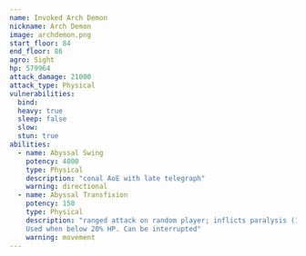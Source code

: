 ```yaml
---
name: Invoked Arch Demon
nickname: Arch Demon
image: archdemon.png
start_floor: 84
end_floor: 86
agro: Sight
hp: 579964
attack_damage: 21000
attack_type: Physical
vulnerabilities:
  bind: 
  heavy: true
  sleep: false
  slow: 
  stun: true
abilities:
  - name: Abyssal Swing
    potency: 4000
    type: Physical
    description: "conal AoE with late telegraph"
    warning: directional
  - name: Abyssal Transfixion
    potency: 150
    type: Physical
    description: "ranged attack on random player; inflicts paralysis (15s).
    Used when below 20% HP. Can be interrupted"
    warning: movement
---
```

